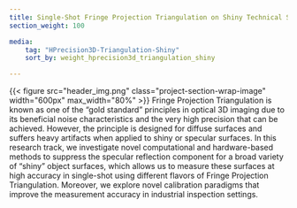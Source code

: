```yaml
---
title: Single-Shot Fringe Projection Triangulation on Shiny Technical Surfaces 
section_weight: 100

media:
    tag: "HPrecision3D-Triangulation-Shiny"
    sort_by: weight_hprecision3d_triangulation_shiny

---
```

{{< figure src="header_img.png" class="project-section-wrap-image" width="600px" max_width="80%" >}}
Fringe Projection Triangulation is known as one of the “gold standard” principles in optical 3D imaging due to its beneficial noise characteristics and the very high precision that can be achieved. However, the principle is designed for diffuse surfaces and suffers heavy artifacts when applied to shiny or specular surfaces. In this research track, we investigate novel computational and hardware-based methods to suppress the specular reflection component for a broad variety of “shiny” object surfaces, which allows us to measure these surfaces at high accuracy in single-shot using different flavors of Fringe Projection Triangulation. Moreover, we explore novel calibration paradigms that improve the measurement accuracy in industrial inspection settings.